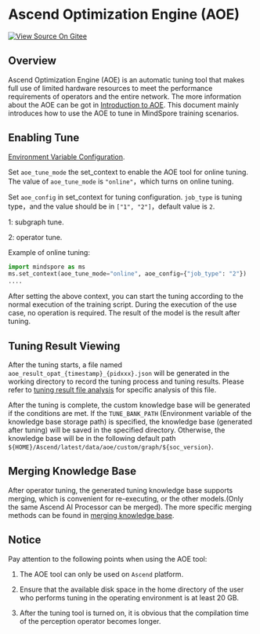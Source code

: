 # Ascend Optimization Engine (AOE)

[![View Source On Gitee](https://mindspore-website.obs.cn-north-4.myhuaweicloud.com/website-images/br_base/resource/_static/logo_source_en.svg)](https://gitee.com/mindspore/docs/blob/br_base/tutorials/experts/source_en/debug/aoe.md)&nbsp;&nbsp;

## Overview

Ascend Optimization Engine (AOE) is an automatic tuning tool that makes full use of limited hardware resources to meet the performance requirements of operators and the entire network. The more information about the AOE can be got in [Introduction to AOE](https://www.hiascend.com/document/detail/en/canncommercial/700/devtools/auxiliarydevtool/aoe_16_001.html). This document mainly introduces how to use the AOE to tune in MindSpore training scenarios.

## Enabling Tune

[Environment Variable Configuration](https://www.hiascend.com/document/detail/en/canncommercial/700/devtools/auxiliarydevtool/aoe_16_060.html).

Set `aoe_tune_mode` the set_context to enable the AOE tool for online tuning. The value of `aoe_tune_mode` is `"online"`，which turns on online tuning.

Set `aoe_config` in set_context for tuning configuration. `job_type` is tuning type，and the value should be in `["1", "2"]`，default value is `2`.

1: subgraph tune.

2: operator tune.

Example of online tuning:

```python
import mindspore as ms
ms.set_context(aoe_tune_mode="online", aoe_config={"job_type": "2"})
....
```

After setting the above context, you can start the tuning according to the normal execution of the training script. During the execution of the use case, no operation is required. The result of the model is the result after tuning.

## Tuning Result Viewing

After the tuning starts, a file named `aoe_result_opat_{timestamp}_{pidxxx}.json` will be generated in the working directory to record the tuning process and tuning results. Please refer to [tuning result file analysis](https://www.hiascend.com/document/detail/en/canncommercial/700/devtools/auxiliarydevtool/aoe_16_027.html) for specific analysis of this file.

After the tuning is complete, the custom knowledge base will be generated if the conditions are met. If the `TUNE_BANK_PATH` (Environment variable of the knowledge base storage path) is specified, the knowledge base (generated after tuning) will be saved in the specified directory. Otherwise, the knowledge base will be in the following default path `${HOME}/Ascend/latest/data/aoe/custom/graph/${soc_version}`.

## Merging Knowledge Base

After operator tuning, the generated tuning knowledge base supports merging, which is convenient for re-executing, or the other models.(Only the same Ascend AI Processor can be merged). The more specific merging methods can be found in [merging knowledge base](https://www.hiascend.com/document/detail/en/canncommercial/700/devtools/auxiliarydevtool/aoepar_16_063.html).

## Notice

Pay attention to the following points when using the AOE tool:

1. The AOE tool can only be used on `Ascend` platform.

2. Ensure that the available disk space in the home directory of the user who performs tuning in the operating environment is at least 20 GB.

3. After the tuning tool is turned on, it is obvious that the compilation time of the perception operator becomes longer.